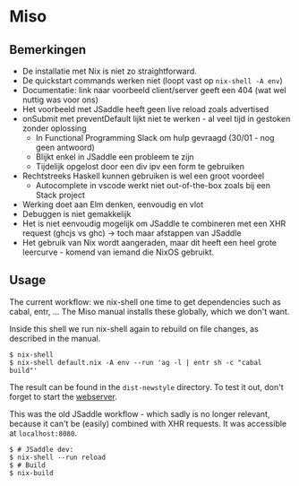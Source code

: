 # Miso

## Bemerkingen

- De installatie met Nix is niet zo straightforward.
- De quickstart commands werken niet (loopt vast op `nix-shell -A env`)
- Documentatie: link naar voorbeeld client/server geeft een 404 (wat wel nuttig was voor ons)
- Het voorbeeld met JSaddle heeft geen live reload zoals advertised
- onSubmit met preventDefault lijkt niet te werken - al veel tijd in gestoken zonder oplossing
  - In Functional Programming Slack om hulp gevraagd (30/01 - nog geen antwoord)
  - Blijkt enkel in JSaddle een probleem te zijn
  - Tijdelijk opgelost door een div ipv een form te gebruiken
- Rechtstreeks Haskell kunnen gebruiken is wel een groot voordeel
  - Autocomplete in vscode werkt niet out-of-the-box zoals bij een Stack project
- Werking doet aan Elm denken, eenvoudig en vlot
- Debuggen is niet gemakkelijk
- Het is niet eenvoudig mogelijk om JSaddle te combineren met een XHR request (ghcjs vs ghc) -> toch maar afstappen van JSaddle
- Het gebruik van Nix wordt aangeraden, maar dit heeft een heel grote leercurve - komend van iemand die NixOS gebruikt.

## Usage

The current workflow: we nix-shell one time to get dependencies such as cabal,
entr, ... The Miso manual installs these globally, which we don't want.

Inside this shell we run nix-shell again to rebuild on file changes, as
described in the manual.

```
$ nix-shell
$ nix-shell default.nix -A env --run 'ag -l | entr sh -c "cabal build"'
```

The result can be found in the `dist-newstyle` directory. To test it out, don't
forget to start the [webserver](../server/README.md).

This was the old JSaddle workflow - which sadly is no longer relevant, because
it can't be (easily) combined with XHR requests. It was accessible at
`localhost:8080`.

```
$ # JSaddle dev:
$ nix-shell --run reload
$ # Build
$ nix-build
```
